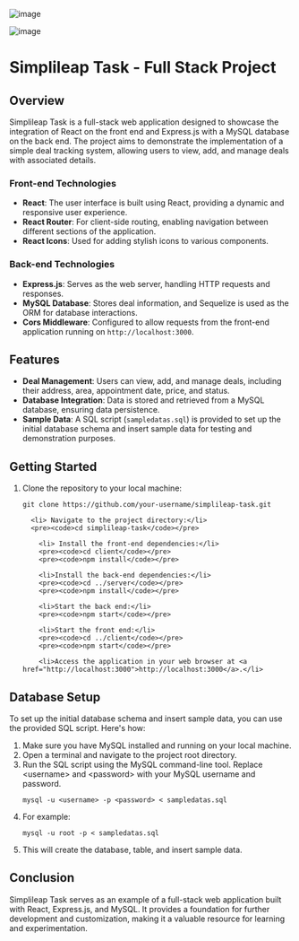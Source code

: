 ![image](https://github.com/sadanadsidhu/Simplileap_Task/assets/121937172/8ec8b5b2-7661-4e4e-a70f-0d003a3184a4)

![image](https://github.com/sadanadsidhu/Simplileap_Task/assets/121937172/2caafeb4-8ee2-4daf-91c1-2ce1f0dbda92)


<h1>Simplileap Task - Full Stack Project</h1>

<h2>Overview</h2>

<p>
    Simplileap Task is a full-stack web application designed to showcase the integration of React on the front end and Express.js with a MySQL database on the back end. The project aims to demonstrate the implementation of a simple deal tracking system, allowing users to view, add, and manage deals with associated details.
</p>

<h3>Front-end Technologies</h3>
<ul>
    <li><strong>React</strong>: The user interface is built using React, providing a dynamic and responsive user experience.</li>
    <li><strong>React Router</strong>: For client-side routing, enabling navigation between different sections of the application.</li>
    <li><strong>React Icons</strong>: Used for adding stylish icons to various components.</li>
</ul>

<h3>Back-end Technologies</h3>
<ul>
    <li><strong>Express.js</strong>: Serves as the web server, handling HTTP requests and responses.</li>
    <li><strong>MySQL Database</strong>: Stores deal information, and Sequelize is used as the ORM for database interactions.</li>
    <li><strong>Cors Middleware</strong>: Configured to allow requests from the front-end application running on <code>http://localhost:3000</code>.</li>
</ul>

<h2>Features</h2>
<ul>
    <li><strong>Deal Management</strong>: Users can view, add, and manage deals, including their address, area, appointment date, price, and status.</li>
    <li><strong>Database Integration</strong>: Data is stored and retrieved from a MySQL database, ensuring data persistence.</li>
    <li><strong>Sample Data</strong>: A SQL script (<code>sampledatas.sql</code>) is provided to set up the initial database schema and insert sample data for testing and demonstration purposes.</li>
</ul>

<h2>Getting Started</h2>
<ol>
     <li>Clone the repository to your local machine:</li>
      <pre><code>git clone https://github.com/your-username/simplileap-task.git</code></pre>
    
      <li> Navigate to the project directory:</li>
      <pre><code>cd simplileap-task</code></pre>
    
        <li> Install the front-end dependencies:</li>
        <pre><code>cd client</code></pre>
        <pre><code>npm install</code></pre>
    
        <li>Install the back-end dependencies:</li>
        <pre><code>cd ../server</code></pre>
        <pre><code>npm install</code></pre>
    
        <li>Start the back end:</li>
        <pre><code>npm start</code></pre>
    
        <li>Start the front end:</li>
        <pre><code>cd ../client</code></pre>
        <pre><code>npm start</code></pre>
    
        <li>Access the application in your web browser at <a href="http://localhost:3000">http://localhost:3000</a>.</li>   
</ol>


<h2>Database Setup</h2>
<p>
    To set up the initial database schema and insert sample data, you can use the provided SQL script. Here's how:
</p>
<ol>
    <li>Make sure you have MySQL installed and running on your local machine.</li>
    <li>Open a terminal and navigate to the project root directory.</li>
    <li>Run the SQL script using the MySQL command-line tool. Replace &lt;username&gt; and &lt;password&gt; with your MySQL username and password.</li>
    <pre><code>mysql -u &lt;username&gt; -p &lt;password&gt; &lt; sampledatas.sql</code></pre>
    <li>For example:</li>
    <pre><code>mysql -u root -p &lt; sampledatas.sql</code></pre>
    <li>This will create the database, table, and insert sample data.</li>
</ol>

<h2>Conclusion</h2>
<p>
    Simplileap Task serves as an example of a full-stack web application built with React, Express.js, and MySQL. It provides a foundation for further development and customization, making it a valuable resource for learning and experimentation.
</p>
